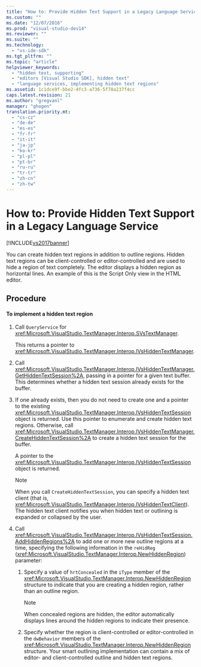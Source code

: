 ```yaml
---
title: "How to: Provide Hidden Text Support in a Legacy Language Service"
ms.custom: ""
ms.date: "12/07/2016"
ms.prod: "visual-studio-dev14"
ms.reviewer: ""
ms.suite: ""
ms.technology: 
  - "vs-ide-sdk"
ms.tgt_pltfrm: ""
ms.topic: "article"
helpviewer_keywords: 
  - "hidden text, supporting"
  - "editors [Visual Studio SDK], hidden text"
  - "language services, implementing hidden text regions"
ms.assetid: 1c1dce9f-bbe2-4fc3-a736-5f78a237f4cc
caps.latest.revision: 21
ms.author: "gregvanl"
manager: "ghogen"
translation.priority.mt: 
  - "cs-cz"
  - "de-de"
  - "es-es"
  - "fr-fr"
  - "it-it"
  - "ja-jp"
  - "ko-kr"
  - "pl-pl"
  - "pt-br"
  - "ru-ru"
  - "tr-tr"
  - "zh-cn"
  - "zh-tw"
---
```

# How to: Provide Hidden Text Support in a Legacy Language Service
[!INCLUDE[vs2017banner](../../code-quality/includes/vs2017banner.md)]

You can create hidden text regions in addition to outline regions. Hidden text regions can be client-controlled or editor-controlled and are used to hide a region of text completely. The editor displays a hidden region as horizontal lines. An example of this is the Script Only view in the HTML editor.  
  
## Procedure  
  
#### To implement a hidden text region  
  
1.  Call `QueryService` for <xref:Microsoft.VisualStudio.TextManager.Interop.SVsTextManager>.  
  
     This returns a pointer to <xref:Microsoft.VisualStudio.TextManager.Interop.IVsHiddenTextManager>.  
  
2.  Call <xref:Microsoft.VisualStudio.TextManager.Interop.IVsHiddenTextManager.GetHiddenTextSession%2A>, passing in a pointer for a given text buffer. This determines whether a hidden text session already exists for the buffer.  
  
3.  If one already exists, then you do not need to create one and a pointer to the existing <xref:Microsoft.VisualStudio.TextManager.Interop.IVsHiddenTextSession> object is returned. Use this pointer to enumerate and create hidden text regions. Otherwise, call <xref:Microsoft.VisualStudio.TextManager.Interop.IVsHiddenTextManager.CreateHiddenTextSession%2A> to create a hidden text session for the buffer.  
  
     A pointer to the <xref:Microsoft.VisualStudio.TextManager.Interop.IVsHiddenTextSession> object is returned.  
  
    > [!NOTE]
    >  When you call `CreateHiddenTextSession`, you can specify a hidden text client (that is, <xref:Microsoft.VisualStudio.TextManager.Interop.IVsHiddenTextClient>). The hidden text client notifies you when hidden text or outlining is expanded or collapsed by the user.  
  
4.  Call <xref:Microsoft.VisualStudio.TextManager.Interop.IVsHiddenTextSession.AddHiddenRegions%2A> to add one or more new outline regions at a time, specifying the following information in the `reHidReg` (<xref:Microsoft.VisualStudio.TextManager.Interop.NewHiddenRegion>) parameter:  
  
    1.  Specify a value of `hrtConcealed` in the `iType` member of the <xref:Microsoft.VisualStudio.TextManager.Interop.NewHiddenRegion> structure to indicate that you are creating a hidden region, rather than an outline region.  
  
        > [!NOTE]
        >  When concealed regions are hidden, the editor automatically displays lines around the hidden regions to indicate their presence.  
  
    2.  Specify whether the region is client-controlled or editor-controlled in the `dwBehavior` members of the <xref:Microsoft.VisualStudio.TextManager.Interop.NewHiddenRegion> structure. Your smart outlining implementation can contain a mix of editor- and client-controlled outline and hidden text regions.
